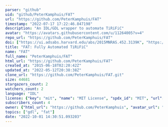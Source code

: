 ```yaml
---
parser: "github"
uid: "github/PeterKamphuis/FAT"
url: "https://github.com/PeterKamphuis/FAT"
timestamp: "2022-07-17 17:22:46.847198"
description: "An IDL/GDL wrapper to automate TiRiFiC"
avatar: "https://avatars.githubusercontent.com/u/11264005?v=4"
repo_url: "https://github.com/PeterKamphuis/FAT"
doi: ["https://ui.adsabs.harvard.edu/abs/2015MNRAS.452.3139K", "https://ui.adsabs.harvard.edu/abs/2015ascl.soft07011K/abstract"]
title: "FAT: Fully Automated TiRiFiC"
name: "FAT"
full_name: "PeterKamphuis/FAT"
html_url: "https://github.com/PeterKamphuis/FAT"
created_at: "2015-06-18T02:20:42Z"
updated_at: "2022-05-12T20:38:38Z"
clone_url: "https://github.com/PeterKamphuis/FAT.git"
size: 44681
stargazers_count: 2
watchers_count: 2
language: "IDL"
license: {"key": "mit", "name": "MIT License", "spdx_id": "MIT", "url": "https://api.github.com/licenses/mit", "node_id": "MDc6TGljZW5zZTEz"}
subscribers_count: 4
owner: {"html_url": "https://github.com/PeterKamphuis", "avatar_url": "https://avatars.githubusercontent.com/u/11264005?v=4", "login": "PeterKamphuis", "type": "User"}
topics: ["gdl", "fat"]
date: "2022-10-01 14:30:51.093203"
---
```

